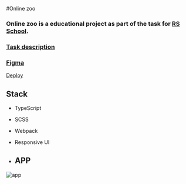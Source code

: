 #Online zoo

### Online zoo is a educational project as part of the task for [RS School](https://rs.school/).

### [Task description](https://github.com/rolling-scopes-school/tasks/tree/master/stage1/tasks/online-zoo-ru.md)

### [Figma](https://www.figma.com/file/ypzT9idgAILaSRVRmDAJxn/online-zoo-3-weeks)

[Deploy](https://m0rl0ck.github.io/m0rl0ck-JSFE2022Q3/online-zoo/pages/main/index.html)

## Stack
+ TypeScript
+ SCSS
+ Webpack
+ Responsive UI

+ ## APP
![app](https://github.com/M0rl0ck/m0rl0ck-JSFE2022Q3/assets/95146343/bbb6dbfc-f83a-4e16-8abe-c03877574a49)
